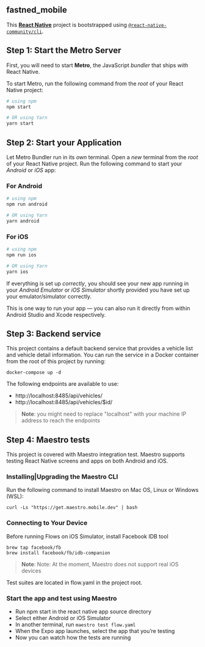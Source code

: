 ## fastned_mobile 

This  [**React Native**](https://reactnative.dev) project is bootstrapped using [`@react-native-community/cli`](https://github.com/react-native-community/cli).

## Step 1: Start the Metro Server

First, you will need to start **Metro**, the JavaScript _bundler_ that ships _with_ React Native.

To start Metro, run the following command from the _root_ of your React Native project:

```bash
# using npm
npm start

# OR using Yarn
yarn start
```

## Step 2: Start your Application

Let Metro Bundler run in its _own_ terminal. Open a _new_ terminal from the _root_ of your React Native project. Run the following command to start your _Android_ or _iOS_ app:

### For Android

```bash
# using npm
npm run android

# OR using Yarn
yarn android
```

### For iOS

```bash
# using npm
npm run ios

# OR using Yarn
yarn ios
```

If everything is set up _correctly_, you should see your new app running in your _Android Emulator_ or _iOS Simulator_ shortly provided you have set up your emulator/simulator correctly.

This is one way to run your app — you can also run it directly from within Android Studio and Xcode respectively.

## Step 3: Backend service

This project contains a default backend service that provides a vehicle list and vehicle detail information. You can run the service in a Docker container from the root of this project by running:

```
docker-compose up -d
```

The following endpoints are available to use:

* http://localhost:8485/api/vehicles/
* http://localhost:8485/api/vehicles/$id/

>**Note**: you might need to replace "localhost" with your machine IP address to reach the endpoints

## Step 4: Maestro tests

This project is covered with Maestro integration test. Maestro supports testing React Native screens and apps on both Android and iOS.

### Installing|Upgrading the Maestro CLI
Run the following command to install Maestro on Mac OS, Linux or Windows (WSL):
```
curl -Ls "https://get.maestro.mobile.dev" | bash
```

### Connecting to Your Device
Before running Flows on iOS Simulator, install Facebook IDB tool
```
brew tap facebook/fb
brew install facebook/fb/idb-companion
```
>**Note**: Note: At the moment, Maestro does not support real iOS devices

Test suites are located in flow.yaml in the project root.

### Start the app and test using Maestro
* Run npm start in the react native app source directory
* Select either Android or iOS Simulator
* In another terminal, run ```maestro test flow.yaml```
* When the Expo app launches, select the app that you’re testing
* Now you can watch how the tests are running
